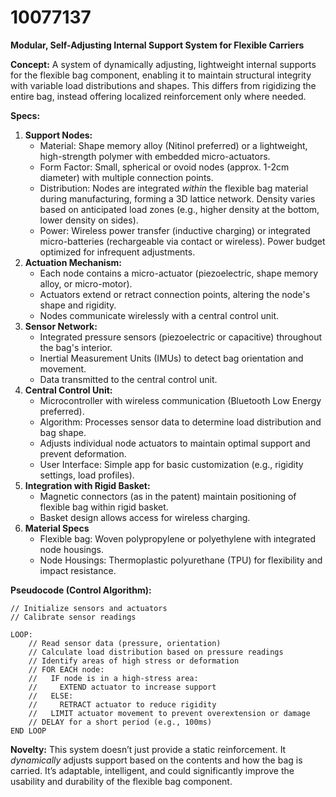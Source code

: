 # 10077137

**Modular, Self-Adjusting Internal Support System for Flexible Carriers**

**Concept:** A system of dynamically adjusting, lightweight internal supports for the flexible bag component, enabling it to maintain structural integrity with variable load distributions and shapes. This differs from rigidizing the entire bag, instead offering localized reinforcement only where needed.

**Specs:**

1.  **Support Nodes:**
    *   Material: Shape memory alloy (Nitinol preferred) or a lightweight, high-strength polymer with embedded micro-actuators.
    *   Form Factor: Small, spherical or ovoid nodes (approx. 1-2cm diameter) with multiple connection points.
    *   Distribution: Nodes are integrated *within* the flexible bag material during manufacturing, forming a 3D lattice network. Density varies based on anticipated load zones (e.g., higher density at the bottom, lower density on sides).
    *   Power: Wireless power transfer (inductive charging) or integrated micro-batteries (rechargeable via contact or wireless). Power budget optimized for infrequent adjustments.
2.  **Actuation Mechanism:**
    *   Each node contains a micro-actuator (piezoelectric, shape memory alloy, or micro-motor).
    *   Actuators extend or retract connection points, altering the node's shape and rigidity.
    *   Nodes communicate wirelessly with a central control unit.
3.  **Sensor Network:**
    *   Integrated pressure sensors (piezoelectric or capacitive) throughout the bag's interior.
    *   Inertial Measurement Units (IMUs) to detect bag orientation and movement.
    *   Data transmitted to the central control unit.
4.  **Central Control Unit:**
    *   Microcontroller with wireless communication (Bluetooth Low Energy preferred).
    *   Algorithm: Processes sensor data to determine load distribution and bag shape.
    *   Adjusts individual node actuators to maintain optimal support and prevent deformation.
    *   User Interface: Simple app for basic customization (e.g., rigidity settings, load profiles).
5.  **Integration with Rigid Basket:**
    *   Magnetic connectors (as in the patent) maintain positioning of flexible bag within rigid basket.
    *   Basket design allows access for wireless charging.
6.  **Material Specs**
    *   Flexible bag: Woven polypropylene or polyethylene with integrated node housings.
    *   Node Housings: Thermoplastic polyurethane (TPU) for flexibility and impact resistance.

**Pseudocode (Control Algorithm):**

```
// Initialize sensors and actuators
// Calibrate sensor readings

LOOP:
    // Read sensor data (pressure, orientation)
    // Calculate load distribution based on pressure readings
    // Identify areas of high stress or deformation
    // FOR EACH node:
    //   IF node is in a high-stress area:
    //     EXTEND actuator to increase support
    //   ELSE:
    //     RETRACT actuator to reduce rigidity
    //   LIMIT actuator movement to prevent overextension or damage
    // DELAY for a short period (e.g., 100ms)
END LOOP
```

**Novelty:** This system doesn’t just provide a static reinforcement. It *dynamically* adjusts support based on the contents and how the bag is carried. It’s adaptable, intelligent, and could significantly improve the usability and durability of the flexible bag component.